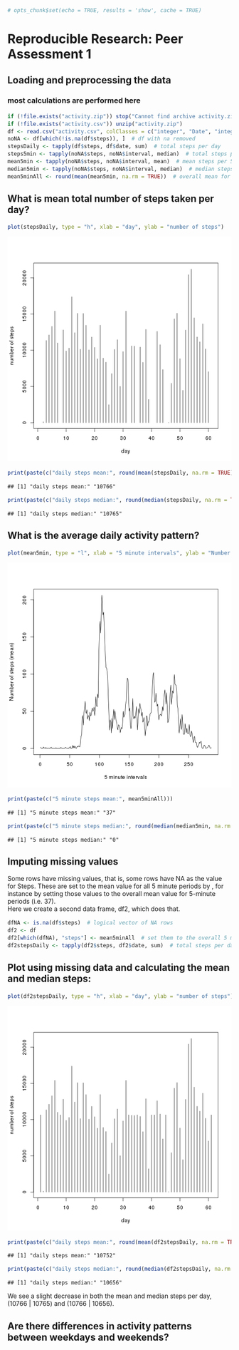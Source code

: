 
```r
# opts_chunk$set(echo = TRUE, results = 'show', cache = TRUE)
```


# Reproducible Research: Peer Assessment 1

## Loading and preprocessing the data
### most calculations are performed here

```r
if (!file.exists("activity.zip")) stop("Cannot find archive activity.zip")
if (!file.exists("activity.csv")) unzip("activity.zip")
df <- read.csv("activity.csv", colClasses = c("integer", "Date", "integer"))  # unmodified
noNA <- df[which(!is.na(df$steps)), ]  # df with na removed
stepsDaily <- tapply(df$steps, df$date, sum)  # total steps per day
steps5min <- tapply(noNA$steps, noNA$interval, median)  # total steps per 5 minute interval
mean5min <- tapply(noNA$steps, noNA$interval, mean)  # mean steps per 5 minute interval
median5min <- tapply(noNA$steps, noNA$interval, median)  # median steps per 5 minute interval
mean5minAll <- round(mean(mean5min, na.rm = TRUE))  # overall mean for 5 minute intervals
```


## What is mean total number of steps taken per day?

```r
plot(stepsDaily, type = "h", xlab = "day", ylab = "number of steps")
```

![plot of chunk unnamed-chunk-2](figure/unnamed-chunk-2.png) 

```r
print(paste(c("daily steps mean:", round(mean(stepsDaily, na.rm = TRUE)))))
```

```
## [1] "daily steps mean:" "10766"
```

```r
print(paste(c("daily steps median:", round(median(stepsDaily, na.rm = TRUE)))))
```

```
## [1] "daily steps median:" "10765"
```

## What is the average daily activity pattern?

```r
plot(mean5min, type = "l", xlab = "5 minute intervals", ylab = "Number of steps (mean)")
```

![plot of chunk unnamed-chunk-3](figure/unnamed-chunk-3.png) 

```r
print(paste(c("5 minute steps mean:", mean5minAll)))
```

```
## [1] "5 minute steps mean:" "37"
```

```r
print(paste(c("5 minute steps median:", round(median(median5min, na.rm = TRUE)))))
```

```
## [1] "5 minute steps median:" "0"
```


## Imputing missing values
Some rows have missing values, that is, some rows have NA as the value for Steps.
These are set to the mean value for all 5 minute periods by , for instance by setting those 
values to the overall mean value for 5-minute periods (i.e. 37).  
Here we create a second data frame, df2, which does that.

```r
dfNA <- is.na(df$steps)  # logical vector of NA rows
df2 <- df
df2[which(dfNA), "steps"] <- mean5minAll  # set them to the overall 5 minute mean
df2stepsDaily <- tapply(df2$steps, df2$date, sum)  # total steps per day for second dataset
```

## Plot using missing data and calculating the mean and median steps:

```r
plot(df2stepsDaily, type = "h", xlab = "day", ylab = "number of steps")
```

![plot of chunk unnamed-chunk-5](figure/unnamed-chunk-5.png) 

```r
print(paste(c("daily steps mean:", round(mean(df2stepsDaily, na.rm = TRUE)))))
```

```
## [1] "daily steps mean:" "10752"
```

```r
print(paste(c("daily steps median:", round(median(df2stepsDaily, na.rm = TRUE)))))
```

```
## [1] "daily steps median:" "10656"
```

We see a slight decrease in both the mean and median steps per day, (10766 | 10765) and (10766 | 10656).


## Are there differences in activity patterns between weekdays and weekends?





